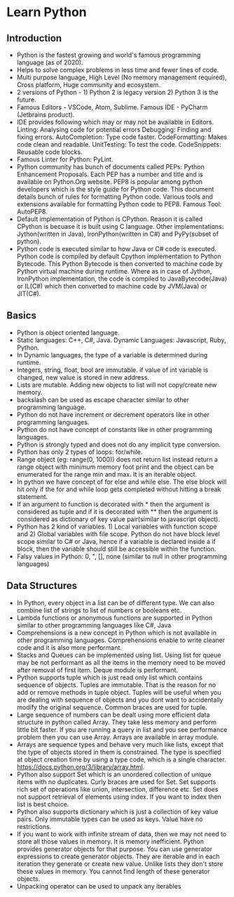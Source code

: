 # Learn Python

## Introduction
- Python is the fastest growing and world's famous programming language (as of 2020).
- Helps to solve complex problems in less time and fewer lines of code.
- Multi purpose language, High Level (No memory management required), Cross platform, Huge community and ecosystem.
- 2 versions of Python - 1) Python 2 is legacy version 2) Python 3 is the future.
- Famous Editors - VSCode, Atom, Sublime. Famous IDE - PyCharm (Jetbrains product).
- IDE provides following which may or may not be available in Editors. Linting: Analysing code for potential errors Debugging: Finding and fixing errors. AutoCompletion: Type code faster. CodeFormatting: Makes code clean and readable. UnitTesting: To test the code. CodeSnippets: Reusable code blocks.
- Famous Linter for Python: PyLint.
- Python community has bunch of documents called PEPs: Python Enhancement Proposals. Each PEP has a number and title and is available on Python.Org website. PEP8 is popular among python developers which is the style guide for Python code. This document details bunch of rules for formatting Python code. Various tools and extensions available for formatting Python code to PEP8. Famous Tool: AutoPEP8.
- Default implementation of Python is CPython. Reason it is called CPython is becuase it is built using C language. Other implementations: Jython(written in Java), IronPython(written in C#) and PyPy(subset of python).
- Python code is executed similar to how Java or C# code is executed. Python code is compiled by default Cpython implementation to Python Bytecode. This Python Bytecode is then converted to machine code by Python virtual machine during runtime. Where as in case of Jython, IronPython implementation, the code is compiled to JavaBytecode(Java) or IL(C#) which then converted to machine code by JVM(Java) or JIT(C#).

## Basics
- Python is object oriented language.
- Static languages: C++, C#, Java. Dynamic Languages: Javascript, Ruby, Python.
- In Dynamic languages, the type of a variable is determined during runtime.
- Integers, string, float, bool are immutable. if value of int variable is changed, new value is stored in new address.
- Lists are mutable. Adding new objects to list will not copy/create new memory.
- backslash can be used as escape character similar to other programming language.
- Python do not have increment or decrement operators like in other programming languages.
- Python do not have concept of constants like in other programming languages.
- Python is strongly typed and does not do any implicit type conversion.
- Python has only 2 types of loops: for/while.
- Range object (eg: range(0, 1000)) does not return list instead return a range object with minimum memory foot print and the object can be enumerated for the range min and max. It is an iterable object.
- In python we have concept of for else and while else. The else block will hit only if the for and while loop gets completed without hitting a break statement.
- If an argument to function is decorated with * then the argument is considered as tuple and if it is decorated with ** then the argument is considered as dictionary of key value pair(similar to javascript object).
- Python has 2 kind of variables. 1) Local variables with function scope and 2) Global variables with file scope. Python do not have block level scope similar to C# or Java, hence if a variable is declared inside a if block, then the variable should still be accessible within the function.
- Falsy values in Python: 0, ", [], none (similar to null in other programming languages)

## Data Structures
- In Python, every object in a list can be of different type. We can also combine list of strings to list of numbers or booleans etc.
- Lambda functions or anonymous functions are supported in Python similar to other programming languages like C#, Java
- Comprehensions is a new concept in Python which is not available in other programming languages. Comprehensions enable to write cleaner code and it is also more performant.
- Stacks and Queues can be implemented using list. Using list for queue may be not performant as all the items in the memory need to be moved after removal of first item. Deque module is performant.
- Python supports tuple which is just read only list which contains sequence of objects. Tuples are immutable. That is the reason for no add or remove methods in tuple object. Tuples will be useful when you are dealing with sequence of objects and you dont want to accidentally modify the original sequence. Common braces are used for tuple.
- Large sequence of numbers can be dealt using more efficient data structure in python called Array. They take less memory and perform little bit faster. If you are running a query in list and you see performance problem then you can use Array. Arrays are available in array module.
- Arrays are sequence types and behave very much like lists, except that the type of objects stored in them is constrained. The type is specified at object creation time by using a type code, which is a single character. https://docs.python.org/3/library/array.html.
- Python also support Set which is an unordered collection of unique items with no duplicates. Curly braces are used for Set. Set supports rich set of operations like union, intersection, difference etc. Set does not support retrieval of elements using index. If you want to index then list is best choice.
- Python also supports dictionary which is just a collection of key value pairs. Only immutable types can be used as keys. Value have no restrictions.
- If you want to work with infinite stream of data, then we may not need to store all those values in memory. It is memory inefficient. Python provides generator objects for that purpose. You can use generator expressions to create generator objects. They are iterable and in each iteration they generate or create new value. Unlike lists they don't store these values in memory. You cannot find length of these generator objects.
- Unpacking operator can be used to unpack any iterables